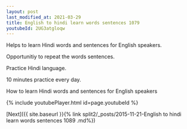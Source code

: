 ```yaml
---
layout: post
last_modified_at: 2021-03-29
title: English to hindi learn words sentences 1079 
youtubeId: 2UG3atgloqw
---
```

 
 
Helps to learn Hindi words and sentences for English speakers.

Opportunitiy to repeat the words sentences. 

Practice Hindi language. 
 
10 minutes practice every day. 
 
How to learn Hindi words and sentences for English speakers 
 
{% include youtubePlayer.html id=page.youtubeId %}
 
 
[Next]({{ site.baseurl }}{% link  split2/_posts/2015-11-21-English to hindi learn words sentences 1089 .md%})
 
